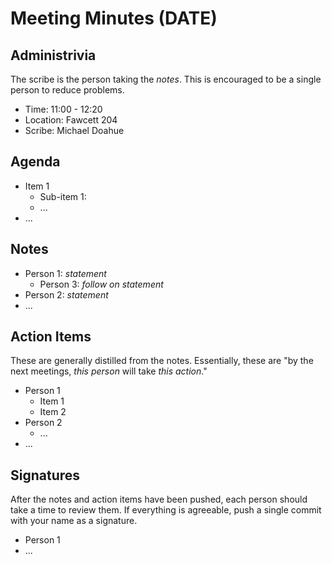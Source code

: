 
# Meeting Minutes (DATE)

## Administrivia
The scribe is the person taking the _notes_. This is encouraged to be a single person to reduce problems.
* Time: 11:00 - 12:20
* Location: Fawcett 204
* Scribe: Michael Doahue

## Agenda
* Item 1
  * Sub-item 1:
  * ...
* ...

## Notes
* Person 1: _statement_
  * Person 3: _follow on statement_
* Person 2: _statement_
* ...

## Action Items
These are generally distilled from the notes. Essentially, these are "by the next meetings, _this person_ will take _this action_."
* Person 1
  * Item 1
  * Item 2
* Person 2
  * ...
* ...

## Signatures
After the notes and action items have been pushed, each person should take a time to review them. If everything is agreeable, push a single commit with your name as a signature. 
* Person 1
* ...
